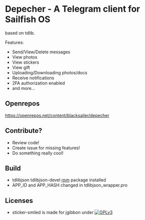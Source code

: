 # Depecher - A Telegram client for Sailfish OS
based on tdlib.

Features:
- Send/View/Delete messages
- View photos
- View stickers
- View gift
- Uploading/Downloading photos/docs
- Receive notifications
- 2FA authorization enabled
- and more...


## Openrepos  


https://openrepos.net/content/blacksailer/depecher


## Contribute?


- Review code!
- Create issue for missing features!
- Do something really cool!


 ## Build 
 
 
 - tdlibjson tdlibjson-devel [rpm](https://openrepos.net/content/blacksailer/tdlibjson) package installed 
- APP_ID and APP_HASH changed in tdlibjson_wrapper.pro

 
## Licenses


 - sticker-smiled is made for jgibbon under [![GPLv3](https://www.gnu.org/graphics/gplv3-88x31.png)](https://www.gnu.org/licenses/gpl-3.0.html)
